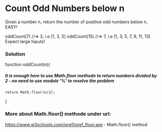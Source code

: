 # Count Odd Numbers below n

Given a number n, return the number of positive odd numbers below n, EASY!

oddCount(7) //=> 3, i.e [1, 3, 5]
oddCount(15) //=> 7, i.e [1, 3, 5, 7, 9, 11, 13]
Expect large Inputs!

### Solution

function oddCount(n){

##### It is enough here to use Math.floor methode to return numbers divided by 2 - no need to use module '%' to resolve the problem

    return Math.floor(n/2);

}

### More about Math.floor() methode under url:

https://www.w3schools.com/jsref/jsref_floor.asp - Math.floor() method
